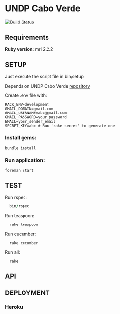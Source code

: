 # UNDP Cabo Verde #

[![Build Status](https://travis-ci.org/Vizzuality/undp_cabo_verde.svg?branch=develop)](https://travis-ci.org/Vizzuality/undp_cabo_verde)

## Requirements ##

  **Ruby version:** mri 2.2.2

## SETUP ##

Just execute the script file in bin/setup

  Depends on UNDP Cabo Verde [repository](https://github.com/Vizzuality/undp_cabo_verde)

  Create .env file with:

```
RACK_ENV=development
GMAIL_DOMAIN=gmail.com
GMAIL_USERNAME=abc@gmail.com
GMAIL_PASSWORD=your_password
EMAIL=your_sender_email
SECRET_KEY=abc # Run 'rake secret' to generate one 
```

### Install gems: ###

    bundle install

### Run application: ###

    foreman start

## TEST ##

  Run rspec: 
  ```ruby
    bin/rspec
  ```
  Run teaspoon: 
  ```ruby  
    rake teaspoon
  ```
  Run cucumber: 
  ```ruby  
    rake cucumber
  ```
  Run all: 
  ```ruby
    rake
  ```

## API ## 

## DEPLOYMENT ##

### Heroku ###
